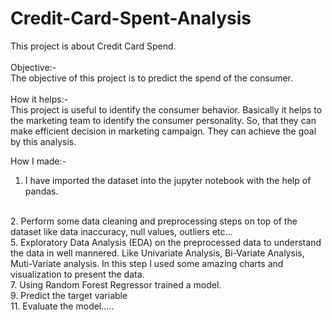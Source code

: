 # Credit-Card-Spent-Analysis
This project is about Credit Card Spend. 
<br>
<br>
Objective:-
<br>
The objective of this project is to predict the spend of the consumer.
<br>
<br>
How it helps:-
<br>
This project is useful to identify the consumer behavior. Basically it helps to the marketing team to identify the consumer personality. So, that they can make efficient decision in marketing campaign. They can achieve the goal by this analysis.
<br>

How I made:-
<br>
1. I have imported the dataset into the jupyter notebook with the help of pandas.
<br>
2. Perform some data cleaning and preprocessing steps on top of the dataset like data inaccuracy, null values, outliers etc...
<br>
5. Exploratory Data Analysis (EDA) on the preprocessed data to understand the data in well mannered. Like Univariate Analysis, Bi-Variate Analysis, Muti-Variate analysis. In this step I used some amazing charts and visualization to present the data.
<br>
7. Using Random Forest Regressor trained a model.
<br>
9. Predict the target variable
<br>
11. Evaluate the model.....
